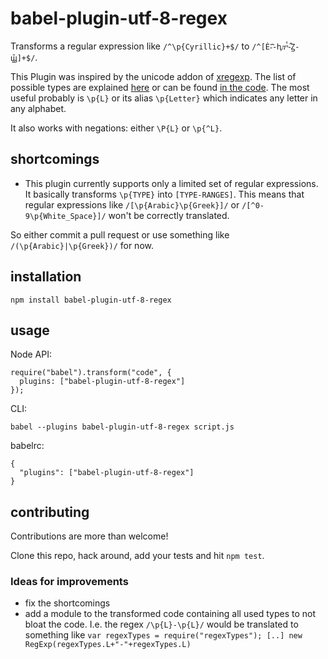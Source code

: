 # babel-plugin-utf-8-regex

Transforms a regular expression like `/^\p{Cyrillic}+$/` to `/^[Ѐ-҄҇-ԧᴫᵸⷠ-ⷿꙀ-ꚗꚟ]+$/`.

This Plugin was inspired by the unicode addon of [xregexp](http://xregexp.com/). The list of possible types are explained [here](http://www.regular-expressions.info/unicode.html) or can be found [in the code](/src/transformer.js). The most useful probably is `\p{L}` or its alias `\p{Letter}` which indicates any letter in any alphabet.

It also works with negations: either `\P{L}` or `\p{^L}`.

## shortcomings

* This plugin currently supports only a limited set of regular expressions. It basically transforms `\p{TYPE}` into `[TYPE-RANGES]`. This means that regular expressions like `/[\p{Arabic}\p{Greek}]/` or `/[^0-9\p{White_Space}]/` won't be correctly translated.

So either commit a pull request or use something like `/(\p{Arabic}|\p{Greek})/` for now.

## installation

```
npm install babel-plugin-utf-8-regex
```

## usage

Node API:

```
require("babel").transform("code", {
  plugins: ["babel-plugin-utf-8-regex"]
});
```

CLI:

```
babel --plugins babel-plugin-utf-8-regex script.js
```

babelrc:
```
{
  "plugins": ["babel-plugin-utf-8-regex"]
}
```

## contributing

Contributions are more than welcome!

Clone this repo, hack around, add your tests and hit `npm test`.


### Ideas for improvements

* fix the shortcomings
* add a module to the transformed code containing all used types to not bloat the code. I.e. the regex `/\p{L}-\p{L}/` would be translated to something like `var regexTypes = require("regexTypes"); [..] new RegExp(regexTypes.L+"-"+regexTypes.L)`
